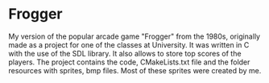 # Frogger

My version of the popular arcade game "Frogger" from the 1980s, originally made as a project for one of the classes at University. It was written in C with the use of the SDL library. It also allows to store top scores of the players.
The project contains the code, CMakeLists.txt file and the folder resources with sprites, bmp files. Most of these sprites were created by me.
